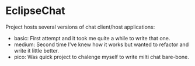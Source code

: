 # EclipseChat

Project hosts several versions of chat client/host applications:
- basic: First attempt and it took me quite a while to write that one.
- medium: Second time I've knew how it works but wanted to refactor and write it little better.
- pico: Was quick project to chalenge myself to write milti chat bare-bone.

